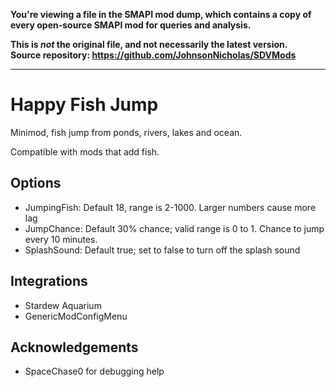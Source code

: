 **You're viewing a file in the SMAPI mod dump, which contains a copy of every open-source SMAPI mod
for queries and analysis.**

**This is _not_ the original file, and not necessarily the latest version.**  
**Source repository: https://github.com/JohnsonNicholas/SDVMods**

----

# Happy Fish Jump

Minimod, fish jump from ponds, rivers, lakes and ocean.

Compatible with mods that add fish.

## Options
- JumpingFish: Default 18, range is 2-1000. Larger numbers cause more lag
- JumpChance: Default 30% chance; valid range is 0 to 1. Chance to jump every 10 minutes.
- SplashSound: Default true; set to false to turn off the splash sound        

## Integrations
- Stardew Aquarium 
- GenericModConfigMenu

## Acknowledgements
- SpaceChase0 for debugging help